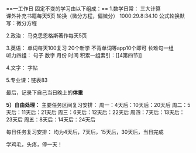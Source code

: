 ==一工作日 固定不变的学习由以下组成：==
	1.数学日常：
	三大计算	
	课外补充书籍每天5页
轮换（微分方程，偏微分）
1000:29.8:34.10
公式轮换默写：微分方程
	
2.政治：
马克思恩格斯著作每天5页
	
3.英语：
	单词每天100复习
	20个新学
	不背单词等app10个即可
	长难句一组	
	听力四组：
	句子
	数字
	月份
	时间
	积累一组索引：[[4第四节]]
	
4.文字：
	字帖
		
5.专业课：链表83



最后，记录下自己当日晚上的**体重**


**5）自由处理：**
主要任务区间复习安排：
周一：4天后：10天后：20天后
周二：5天后：11天后：21天后
周三：6天后：12天后：22天后
周四：7天后：13天后：23天后
周五：8天后：14天后：24天后

每日任务复习安排：
均为4天后，7天后，15天后，30天后，当日完成




学鸡毛，头疼，停一天！
